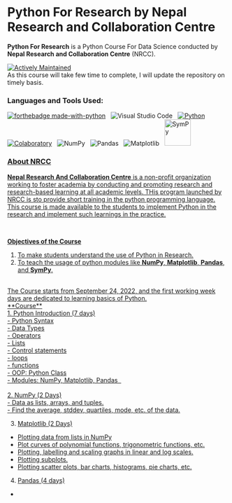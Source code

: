 
# **Python For Research** by Nepal Research and Collaboration Centre

**Python For Research** is a Python Course For Data Science conducted by **Nepal Research and Collaboration Centre** (NRCC).


[![Actively Maintained](https://img.shields.io/badge/Maintenance%20Level-Actively%20Maintained-green.svg)](https://GitHub.com/dhakalnirajan/Python-For-Research)<br>
As this course will take few time to complete, I will update the repository on timely basis.
<br>


### Languages and Tools Used: <br>
[![forthebadge made-with-python](http://ForTheBadge.com/images/badges/made-with-python.svg)](https://www.python.org/)  &nbsp;
![Visual Studio Code](https://img.shields.io/badge/Visual%20Studio%20Code-0078d7.svg?style=for-the-badge&logo=visual-studio-code&logoColor=white) &nbsp;
[![Python](https://img.shields.io/badge/Python-14354C?style=for-the-badge&logo=python&logoColor=white)](https://python.org) &nbsp;
[![Colaboratory](https://img.shields.io/badge/Colab-F9AB00?style=for-the-badge&logo=googlecolab&color=525252)](https://colab.researcg.google.com) &nbsp;
![NumPy](https://img.shields.io/badge/numpy-%23013243.svg?style=for-the-badge&logo=numpy&logoColor=white) &nbsp;
![Pandas](https://img.shields.io/badge/pandas-%23150458.svg?style=for-the-badge&logo=pandas&logoColor=white) &nbsp;
![Matplotlib](https://img.shields.io/badge/Matplotlib-%23#ffffff.svg?style=for-the-badge&logo=Matplotlib&logoColor=white) &nbsp;
<a href="https://www.sympy.org/en/index.html"><img src="https://github.com/sympy/sympy/blob/master/doc/src/logo/sympy.svg" alt="SymPy" width="60" height="60">
<br>


### About NRCC

**Nepal Research And Collaboration Centre** is a non-profit organization working to foster academia by conducting and promoting research and research-based learning at all academic levels. THis program launched by NRCC is sto provide short training in the python programming language. This course is made available to the students to implement Python in the research and implement such learnings in the practice.

<br>

**Objectives of the Course**
1. To make students understand the use of Python in Research.
2. To teach the usage of python modules like **NumPy**, **Matplotlib**, **Pandas**, and **SymPy**.


<br>
The Course starts from September 24, 2022, and the first working week days are dedicated to learning basics of Python.
<br>
**Course** <br>
1. Python Introduction (7 days)     <br>
- Python Syntax    <br>
- Data Types    <br>
- Operators    <br>
- Lists    <br>
- Control statements    <br>
- loops    <br>
- functions    <br>
- OOP: Python Class    <br>
- Modules: NumPy, Matplotlib, Pandas &nbsp; <br>

<br>
2. NumPy (2 Days)     <br>
- Data as lists, arrays, and tuples.    <br>
- Find the average, stddev, quartiles, mode, etc. of the data.    <br>

3. Matplotlib (2 Days)    <br>
- Plotting data from lists in NumPy    <br>
- Plot curves of polynomial functions, trigonometric functions, etc.    <br>
- Plotting, labelling and scaling graphs in linear and log scales.    <br>
- Plotting subplots.    <br>
- Plotting scatter plots, bar charts, histograms, pie charts, etc.    <br>

4. Pandas (4 days)    <br>
- 
